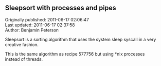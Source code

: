 ## Sleepsort with processes and pipes  
Originally published: 2011-06-17 02:06:47  
Last updated: 2011-06-17 02:37:58  
Author: Benjamin Peterson  
  
Sleepsort is a sorting algorithm that uses the system sleep syscall in a very creative fashion.

This is the same algorithm as recipe 577756 but using *nix processes instead of threads.